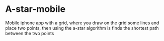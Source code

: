 # A-star-mobile
Mobile iphone app with a grid, where you draw on the grid some lines and place two points, then using the a-star algorithm is finds the shortest path between the two points
